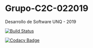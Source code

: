 # Grupo-C2C-022019
Desarrollo de Software UNQ - 2019

[![Build Status](https://travis-ci.com/desaap-unq/Grupo-C2C-022019.svg?branch=develop)](https://travis-ci.com/desaap-unq/Grupo-C2C-022019)

[![Codacy Badge](https://api.codacy.com/project/badge/Grade/0400048b887b44c2a47ec90c73969578)](https://www.codacy.com/manual/gguzman89/Grupo-C2C-022019?utm_source=github.com&amp;utm_medium=referral&amp;utm_content=desaap-unq/Grupo-C2C-022019&amp;utm_campaign=Badge_Grade)